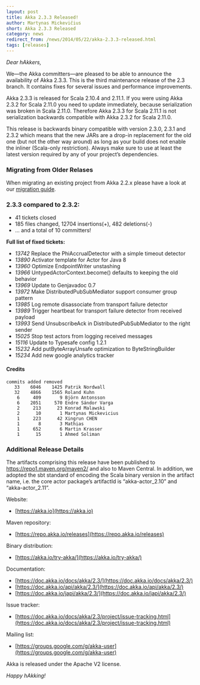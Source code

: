 ```yaml
---
layout: post
title: Akka 2.3.3 Released!
author: Martynas Mickevičius
short: Akka 2.3.3 Released
category: news
redirect_from: /news/2014/05/22/akka-2.3.3-released.html
tags: [releases]
---
```


*Dear hAkkers,*

We—the Akka committers—are pleased to be able to announce the availability of Akka 2.3.3. This is the third maintenance release of the 2.3 branch. It contains fixes for several issues and performance improvements.

Akka 2.3.3 is released for Scala 2.10.4 and 2.11.1. If you were using Akka 2.3.2 for Scala 2.11.0 you need to update immediately, because serialization was broken in Scala 2.11.0. Therefore Akka 2.3.3 for Scala 2.11.1 is not serialization backwards compatible with Akka 2.3.2 for Scala 2.11.0.

This release is backwards binary compatible with version 2.3.0, 2.3.1 and 2.3.2 which means that the new JARs are a drop-in replacement for the old one (but not the other way around) as long as your build does not enable the inliner (Scala-only restriction). Always make sure to use at least the latest version required by any of your project’s dependencies.

### Migrating from Older Relases ###

When migrating an existing project from Akka 2.2.x please have a look at our [migration guide](https://doc.akka.io/docs/akka/2.3/project/migration-guide-2.2.x-2.3.x.html).

### 2.3.3 compared to 2.3.2: ###

* 41 tickets closed
* 185 files changed, 12704 insertions(+), 482 deletions(-)
* ... and a total of 10 committers!

**Full list of fixed tickets:**

 - *13742* Replace the PhiAccrualDetector with a simple timeout detector
 - *13890* Activator template for Actor for Java 8
 - *13960* Optimize EndpointWriter unstashing
 - *13966* UntypedActorContext.become() defaults to keeping the old behavior
 - *13969* Update to Genjavadoc 0.7
 - *13972* Make DistributedPubSubMediator support consumer group pattern
 - *13985* Log remote disassociate from transport failure detector
 - *13989* Trigger heartbeat for transport failure detector from received payload
 - *13993* Send UnsubscribeAck in DistributedPubSubMediator to the right sender
 - *15025* Stop test actors from logging received messages
 - *15116* Update to Typesafe config 1.2.1
 - *15232* Add putByteArrayUnsafe optimization to ByteStringBuilder
 - *15234* Add new google analytics tracker

#### Credits ####

    commits added removed
       33    6046    1425 Patrik Nordwall
       32    4866    1565 Roland Kuhn
        6     409       9 Björn Antonsson
        6    2051     570 Endre Sándor Varga
        2     213      23 Konrad Malawski
        2      10       1 Martynas Mickevicius
        1     223      42 Xingrun CHEN
        1       8       3 Mathias
        1     652       6 Martin Krasser
        1      15       1 Ahmed Soliman


### Additional Release Details ###

The artifacts comprising this release have been published to https://repo1.maven.org/maven2/ and also to Maven Central. In addition, we adopted the sbt standard of encoding the Scala binary version in the artifact name, i.e. the core actor package’s artifactId is “akka-actor_2.10” and “akka-actor_2.11”.

Website:

 - [https://akka.io](https://akka.io)

Maven repository:

 - [https://repo.akka.io/releases](https://repo.akka.io/releases)

Binary distribution:

 - [https://akka.io/try-akka/](https://akka.io/try-akka/)

Documentation:

 - [https://doc.akka.io/docs/akka/2.3/](https://doc.akka.io/docs/akka/2.3/)
 - [https://doc.akka.io/api/akka/2.3/](https://doc.akka.io/api/akka/2.3/)
 - [https://doc.akka.io/japi/akka/2.3/](https://doc.akka.io/japi/akka/2.3/)

Issue tracker:

 - [https://doc.akka.io/docs/akka/2.3/project/issue-tracking.html](https://doc.akka.io/docs/akka/2.3/project/issue-tracking.html)

Mailing list:

 - [https://groups.google.com/g/akka-user](https://groups.google.com/g/akka-user)

Akka is released under the Apache V2 license.

*Happy hAkking!*
